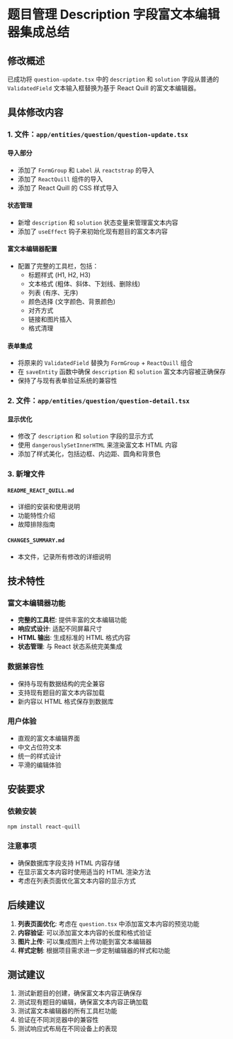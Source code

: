 # 题目管理 Description 字段富文本编辑器集成总结

## 修改概述

已成功将 `question-update.tsx` 中的 `description` 和 `solution` 字段从普通的 `ValidatedField` 文本输入框替换为基于 React Quill 的富文本编辑器。

## 具体修改内容

### 1. 文件：`app/entities/question/question-update.tsx`

#### 导入部分
- 添加了 `FormGroup` 和 `Label` 从 `reactstrap` 的导入
- 添加了 `ReactQuill` 组件的导入
- 添加了 React Quill 的 CSS 样式导入

#### 状态管理
- 新增 `description` 和 `solution` 状态变量来管理富文本内容
- 添加了 `useEffect` 钩子来初始化现有题目的富文本内容

#### 富文本编辑器配置
- 配置了完整的工具栏，包括：
  - 标题样式 (H1, H2, H3)
  - 文本格式 (粗体、斜体、下划线、删除线)
  - 列表 (有序、无序)
  - 颜色选择 (文字颜色、背景颜色)
  - 对齐方式
  - 链接和图片插入
  - 格式清理

#### 表单集成
- 将原来的 `ValidatedField` 替换为 `FormGroup` + `ReactQuill` 组合
- 在 `saveEntity` 函数中确保 `description` 和 `solution` 富文本内容被正确保存
- 保持了与现有表单验证系统的兼容性

### 2. 文件：`app/entities/question/question-detail.tsx`

#### 显示优化
- 修改了 `description` 和 `solution` 字段的显示方式
- 使用 `dangerouslySetInnerHTML` 来渲染富文本 HTML 内容
- 添加了样式美化，包括边框、内边距、圆角和背景色

### 3. 新增文件

#### `README_REACT_QUILL.md`
- 详细的安装和使用说明
- 功能特性介绍
- 故障排除指南

#### `CHANGES_SUMMARY.md`
- 本文件，记录所有修改的详细说明

## 技术特性

### 富文本编辑器功能
- **完整的工具栏**: 提供丰富的文本编辑功能
- **响应式设计**: 适配不同屏幕尺寸
- **HTML 输出**: 生成标准的 HTML 格式内容
- **状态管理**: 与 React 状态系统完美集成

### 数据兼容性
- 保持与现有数据结构的完全兼容
- 支持现有题目的富文本内容加载
- 新内容以 HTML 格式保存到数据库

### 用户体验
- 直观的富文本编辑界面
- 中文占位符文本
- 统一的样式设计
- 平滑的编辑体验

## 安装要求

### 依赖安装
```bash
npm install react-quill
```

### 注意事项
- 确保数据库字段支持 HTML 内容存储
- 在显示富文本内容时使用适当的 HTML 渲染方法
- 考虑在列表页面优化富文本内容的显示方式

## 后续建议

1. **列表页面优化**: 考虑在 `question.tsx` 中添加富文本内容的预览功能
2. **内容验证**: 可以添加富文本内容的长度和格式验证
3. **图片上传**: 可以集成图片上传功能到富文本编辑器
4. **样式定制**: 根据项目需求进一步定制编辑器的样式和功能

## 测试建议

1. 测试新题目的创建，确保富文本内容正确保存
2. 测试现有题目的编辑，确保富文本内容正确加载
3. 测试富文本编辑器的所有工具栏功能
4. 验证在不同浏览器中的兼容性
5. 测试响应式布局在不同设备上的表现
